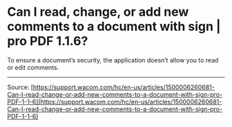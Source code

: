 # Can I read, change, or add new comments to a document with sign | pro PDF 1.1.6?

To ensure a document’s security, the application doesn’t allow you to read or edit comments.

---
Source: [https://support.wacom.com/hc/en-us/articles/1500006260681-Can-I-read-change-or-add-new-comments-to-a-document-with-sign-pro-PDF-1-1-6](https://support.wacom.com/hc/en-us/articles/1500006260681-Can-I-read-change-or-add-new-comments-to-a-document-with-sign-pro-PDF-1-1-6)

